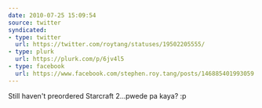 ```yaml
---
date: 2010-07-25 15:09:54
source: twitter
syndicated:
- type: twitter
  url: https://twitter.com/roytang/statuses/19502205555/
- type: plurk
  url: https://plurk.com/p/6jv4l5
- type: facebook
  url: https://www.facebook.com/stephen.roy.tang/posts/146885401993059
---
```


Still haven't preordered Starcraft 2...pwede pa kaya? :p